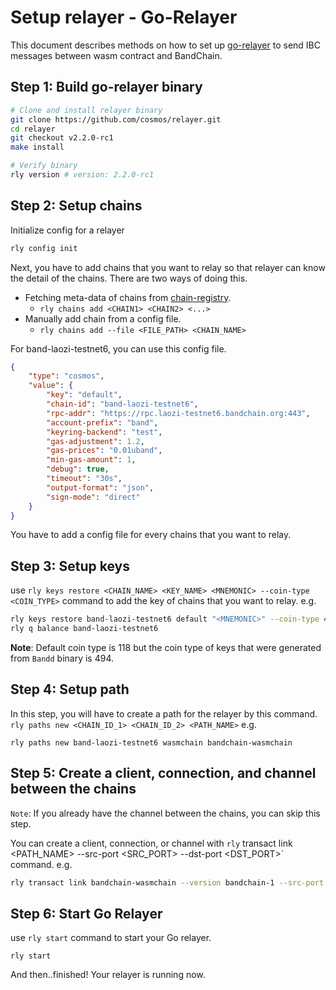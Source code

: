 # Setup relayer - Go-Relayer

This document describes methods on how to set up [go-relayer](https://github.com/cosmos/relayer) to send IBC messages between wasm contract and BandChain.

## Step 1: Build go-relayer binary

```bash
# Clone and install relayer binary
git clone https://github.com/cosmos/relayer.git
cd relayer
git checkout v2.2.0-rc1
make install

# Verify binary
rly version # version: 2.2.0-rc1
```

## Step 2: Setup chains

Initialize config for a relayer

```bash
rly config init
```

Next, you have to add chains that you want to relay so that relayer can know the detail of the chains. There are two ways of doing this.
- Fetching meta-data of chains from [chain-registry](https://github.com/cosmos/chain-registry).
    - `rly chains add <CHAIN1> <CHAIN2> <...>`
- Manually add chain from a config file.
    - `rly chains add --file <FILE_PATH> <CHAIN_NAME>`

For band-laozi-testnet6, you can use this config file.
```json
{
    "type": "cosmos",
    "value": {
        "key": "default",
        "chain-id": "band-laozi-testnet6",
        "rpc-addr": "https://rpc.laozi-testnet6.bandchain.org:443",
        "account-prefix": "band",
        "keyring-backend": "test",
        "gas-adjustment": 1.2,
        "gas-prices": "0.01uband",
        "min-gas-amount": 1,
        "debug": true,
        "timeout": "30s",
        "output-format": "json",
        "sign-mode": "direct"
    }
}
```

You have to add a config file for every chains that you want to relay.

## Step 3: Setup keys

use `rly keys restore <CHAIN_NAME> <KEY_NAME> <MNEMONIC> --coin-type <COIN_TYPE>` command to add the key of chains that you want to relay. e.g.

```bash
rly keys restore band-laozi-testnet6 default "<MNEMONIC>" --coin-type 494
rly q balance band-laozi-testnet6
```

**Note**: Default coin type is 118 but the coin type of keys that were generated from `Bandd` binary is 494.

## Step 4: Setup path

In this step, you will have to create a path for the relayer by this command. 
`rly paths new <CHAIN_ID_1> <CHAIN_ID_2> <PATH_NAME>` e.g.

```
rly paths new band-laozi-testnet6 wasmchain bandchain-wasmchain
```

## Step 5: Create a client, connection, and channel between the chains

`Note`:  If you already have the channel between the chains, you can skip this step. 

You can create a client, connection, or channel with `rly` transact link <PATH_NAME> --src-port <SRC_PORT> --dst-port <DST_PORT>` command. e.g.

```bash
rly transact link bandchain-wasmchain --version bandchain-1 --src-port oracle --dst-port wasm.<YOUR_CONTRACT_ADDRESS>
```

## Step 6: Start Go Relayer

use `rly start` command to start your Go relayer.
```
rly start
```

And then..finished! Your relayer is running now.


